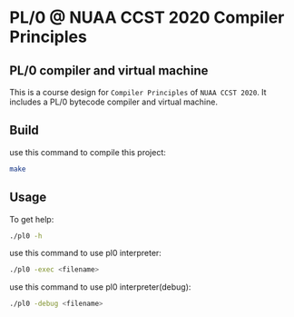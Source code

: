 # PL/0 @ NUAA CCST 2020 Compiler Principles

## PL/0 compiler and virtual machine

This is a course design for `Compiler Principles` of `NUAA CCST 2020`.
It includes a PL/0 bytecode compiler and virtual machine.

## Build

use this command to compile this project:

```bash
make
```

## Usage

To get help:

```bash
./pl0 -h
```

use this command to use pl0 interpreter:

```bash
./pl0 -exec <filename>
```

use this command to use pl0 interpreter(debug):

```bash
./pl0 -debug <filename>
```
